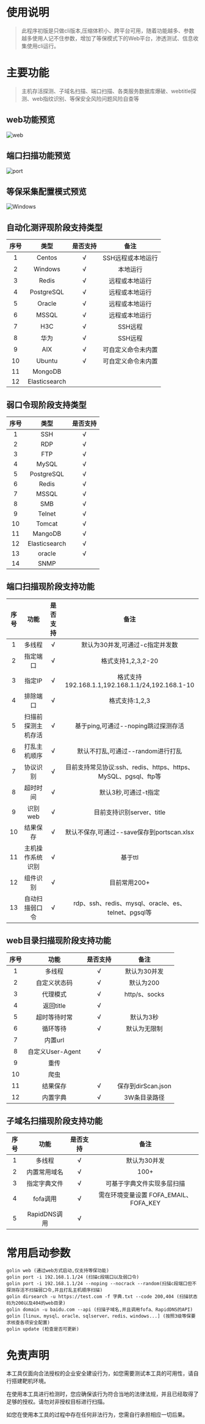 
# 使用说明
> 此程序初版是只做cli版本,压缩体积小、跨平台可用，随着功能越多、参数越多使用人记不住参数，增加了等保模式下的Web平台，渗透测试、信息收集使用cli运行。

# 主要功能
> 主机存活探测、子域名扫描、端口扫描、各类服务数据库爆破、webtitle探测、web指纹识别、等保安全风险问题风险自查等

## web功能预览
![web](images/web.gif)

## 端口扫描功能预览
![port](images/port.jpg)

## 等保采集配置模式预览
![Windows](images/windows.png)


## 自动化测评现阶段支持类型
| 序号 |      类型       | 是否支持 |     备注     |
|:--:|:-------------:|:----:|:----------:|
| 1  |    Centos     |  √   | SSH远程或本地运行 |
| 2  |    Windows    |  √   |    本地运行    |
| 3  |     Redis     |  √   |  远程或本地运行   |
| 4  |  PostgreSQL   |  √   |  远程或本地运行   |
| 5  |    Oracle     |  √   |  远程或本地运行   |
| 6  |     MSSQL     |  √   |  远程或本地运行   |
| 7  |      H3C      |  √   |   SSH远程    |
| 8  |      华为       |  √   |   SSH远程    |
| 9  |      AIX      |  √   | 可自定义命令未内置  |
| 10 |    Ubuntu     |  √   | 可自定义命令未内置  |
| 11 |    MongoDB    |      |            |
| 12 | Elasticsearch |      |            |

## 弱口令现阶段支持类型
| 序号 |      类型       | 是否支持 |
|:--:|:-------------:|:----:|
| 1  |      SSH      |  √   |
| 2  |      RDP      |  √   | 
| 3  |      FTP      |  √   |
| 4  |     MySQL     |  √   |
| 5  |  PostgreSQL   |  √   |
| 6  |     Redis     |  √   |
| 7  |     MSSQL     |  √   |
| 8  |      SMB      |  √   |
| 9  |    Telnet     |  √   |
| 10 |    Tomcat     |  √   |
| 11 |    MangoDB    |  √   |
| 12 | Elasticsearch |  √   |
| 13 |    oracle     |  √   |
| 14 |     SNMP      |      |


## 端口扫描现阶段支持功能
| 序号 |    功能     | 是否支持 |                       备注                        |
|:--:|:---------:|:----:|:-----------------------------------------------:|
| 1  |    多线程    |  √   |               默认为30并发,可通过-c指定并发数                |
| 2  |   指定端口    |  √   |                 格式支持1,2,3,2-20                  |
| 3  |   指定IP    |  √   |   格式支持192.168.1.1,192.168.1.1/24,192.168.1-10   |
| 4  |   排除端口    |  √   |                   格式支持:1,2,3                    |
| 5  | 扫描前探测主机存活 |  √   |            基于ping,可通过--noping跳过探测存活             |
| 6  |  打乱主机顺序   |  √   |              默认不打乱,可通过--random进行打乱              |
| 7  |   协议识别    |  √   | 目前支持常见协议:ssh、redis、https、https、MySQL、pgsql、ftp等 |
| 8  |   超时时间    |  √   |                  默认3秒,可通过-t指定                   |
| 9  |   识别web   |  √   |               目前支持识别server、title                |
| 10 |   结果保存    |  √   |         默认不保存,可通过--save保存到portscan.xlsx         |
| 11 | 主机操作系统识别  |  √   |                      基于ttl                      |
| 12 |   组件识别    |  √   |                    目前常用200+                     |
| 13 |  自动扫描弱口令  |  √   |   rdp、ssh、redis、mysql、oracle、es、telnet、pgsql等   |




## web目录扫描现阶段支持功能
| 序号 |      功能       | 是否支持 |       备注        |
|:--:|:-------------:|:----:|:---------------:|
| 1  |      多线程      |  √   |     默认为30并发     |
| 2  |    自定义状态码     |  √   |     默认为200      |
| 3  |     代理模式      |  √   |  http/s、socks   |
| 4  |    返回title    |  √   |                 |
| 5  |    超时等待时常     |  √   |      默认为3秒      |
| 6  |     循环等待      |  √   |     默认为无限制      |
| 7  |     内置url     |      |                 |
| 8  | 自定义User-Agent |  √   |                 |
| 9  |      重传       |      |                 |
| 10 |      爬虫       |      |                 |
| 11 |     结果保存      |  √   | 保存到dirScan.json |
| 12 |     内置字典      |  √   |     3W条目录路径     |


## 子域名扫描现阶段支持功能
| 序号 |     功能     | 是否支持 |              备注              |
|:--:|:----------:|:----:|:----------------------------:|
| 1  |    多线程     |  √   |           默认为30并发            |
| 2  |   内置常用域名   |  √   |             100+             |
| 3  |   指定字典文件   |  √   |        可基于字典文件实现多层扫描         |
| 4  |   fofa调用   |  √   | 需在环境变量设置 FOFA_EMAIL、FOFA_KEY |
| 5  | RapidDNS调用 |  √   |                              |


# 常用启动参数
```
golin web (通过web方式启动,仅支持等保功能)
golin port -i 192.168.1.1/24 (扫描c段端口以及弱口令)
golin port -i 192.168.1.1/24 --noping --nocrack --random(扫描c段端口但不探测存活不扫描弱口令,并且打乱主机顺序扫描)
golin dirsearch -u https://test.com -f 字典.txt --code 200,404 (扫描状态码为200以及404的web目录)
golin domain -u baidu.com --api (扫描子域名,并且调用fofa、RapidDNS的API)
golin [linux、mysql、oracle、sqlserver、redis、windows...] (按照3级等保要求核查各项安全配置)
golin update (检查是否可更新)
```

# 免责声明
本工具仅面向合法授权的企业安全建设行为，如您需要测试本工具的可用性，请自行搭建靶机环境。

在使用本工具进行检测时，您应确保该行为符合当地的法律法规，并且已经取得了足够的授权。请勿对非授权目标进行扫描。

如您在使用本工具的过程中存在任何非法行为，您需自行承担相应一切后果。